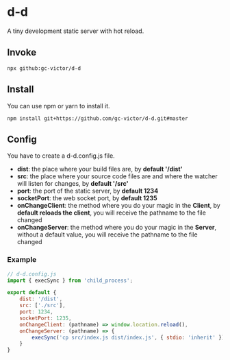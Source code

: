 # d-d

A tiny development static server with hot reload.

## Invoke

```console
npx github:gc-victor/d-d
```

## Install

You can use npm or yarn to install it.

```console
npm install git+https://github.com/gc-victor/d-d.git#master
```

## Config

You have to create a d-d.config.js file.

- **dist**: the place where your build files are, by **default '/dist'** 
- **src**: the place where your source code files are and where the watcher will listen for changes, by **default '/src'**
- **port**: the port of the static server, by **default 1234**
- **socketPort**: the web socket port, by **default 1235**
- **onChangeClient**: the method where you do your magic in the **Client**, by **default reloads the client**, you will receive the pathname to the file changed
- **onChangeServer**: the method where you do your magic in the **Server**, without a default value, you will receive the pathname to the file changed

### Example

```javascript
// d-d.config.js
import { execSync } from 'child_process';

export default {
    dist: '/dist',
    src: ['./src'],
    port: 1234,
    socketPort: 1235,
    onChangeClient: (pathname) => window.location.reload(),
    onChangeServer: (pathname) => {
        execSync('cp src/index.js dist/index.js', { stdio: 'inherit' });
    }
}
```
